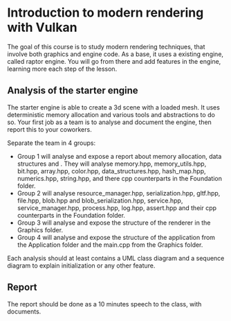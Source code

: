 # Introduction to modern rendering with Vulkan

The goal of this course is to study modern rendering techniques, that involve both graphics and engine code. As a base, it uses a existing engine, called raptor engine. You will go from there and add features in the engine, learning more each step of the lesson.

## Analysis of the starter engine

The starter engine is able to create a 3d scene with a loaded mesh. It uses deterministic memory allocation and various tools and abstractions to do so. Your first job as a team is to analyse and document the engine, then report this to your coworkers.

Separate the team in 4 groups:
- Group 1 will analyse and expose a report about memory allocation, data structures and . They will analyse memory.hpp, memory_utils.hpp, bit.hpp, array.hpp, color.hpp, data_structures.hpp, hash_map.hpp, numerics.hpp, string.hpp, and there cpp counterparts in the Foundation folder.
- Group 2 will analyse resource_manager.hpp, serialization.hpp, gltf.hpp, file.hpp, blob.hpp and blob_serialization.hpp, service.hpp, service_manager.hpp, process.hpp, log.hpp, assert.hpp and their cpp counterparts in the Foundation folder.
- Group 3 will analyse and expose the structure of the renderer in the Graphics folder.
- Group 4 will  analyse and expose the structure of the application from the Application folder and the main.cpp from the Graphics folder.

Each analysis should at least contains a UML class diagram and a sequence diagram to explain initialization or any other feature.

## Report

The report should be done as a 10 minutes speech to the class, with documents.